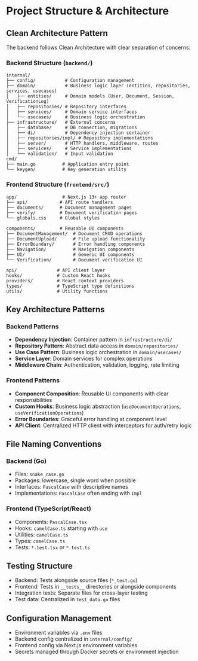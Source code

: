 # Project Structure & Architecture

## Clean Architecture Pattern

The backend follows Clean Architecture with clear separation of concerns:

### Backend Structure (`backend/`)
```
internal/
├── config/           # Configuration management
├── domain/           # Business logic layer (entities, repositories, services, usecases)
│   ├── entities/     # Domain models (User, Document, Session, VerificationLog)
│   ├── repositories/ # Repository interfaces
│   ├── services/     # Domain service interfaces
│   └── usecases/     # Business logic orchestration
├── infrastructure/   # External concerns
│   ├── database/     # DB connection, migrations
│   ├── di/           # Dependency injection container
│   ├── repositories/impl/ # Repository implementations
│   ├── server/       # HTTP handlers, middleware, routes
│   ├── services/     # Service implementations
│   └── validation/   # Input validation
cmd/
├── main.go          # Application entry point
└── keygen/          # Key generation utility
```

### Frontend Structure (`frontend/src/`)
```
app/                 # Next.js 13+ app router
├── api/            # API route handlers
├── documents/      # Document management pages
├── verify/         # Document verification pages
└── globals.css     # Global styles

components/         # Reusable UI components
├── DocumentManagement/  # Document CRUD operations
├── DocumentUpload/      # File upload functionality
├── ErrorBoundary/       # Error handling components
├── Navigation/          # Navigation components
├── UI/                  # Generic UI components
└── Verification/        # Document verification UI

api/               # API client layer
hooks/             # Custom React hooks
providers/         # React context providers
types/             # TypeScript type definitions
utils/             # Utility functions
```

## Key Architecture Patterns

### Backend Patterns
- **Dependency Injection**: Container pattern in `infrastructure/di/`
- **Repository Pattern**: Abstract data access in `domain/repositories/`
- **Use Case Pattern**: Business logic orchestration in `domain/usecases/`
- **Service Layer**: Domain services for complex operations
- **Middleware Chain**: Authentication, validation, logging, rate limiting

### Frontend Patterns
- **Component Composition**: Reusable UI components with clear responsibilities
- **Custom Hooks**: Business logic abstraction (`useDocumentOperations`, `useVerificationOperations`)
- **Error Boundaries**: Graceful error handling at component level
- **API Client**: Centralized HTTP client with interceptors for auth/retry logic

## File Naming Conventions

### Backend (Go)
- Files: `snake_case.go`
- Packages: lowercase, single word when possible
- Interfaces: `PascalCase` with descriptive names
- Implementations: `PascalCase` often ending with `Impl`

### Frontend (TypeScript/React)
- Components: `PascalCase.tsx`
- Hooks: `camelCase.ts` starting with `use`
- Utilities: `camelCase.ts`
- Types: `camelCase.ts`
- Tests: `*.test.tsx` or `*.test.ts`

## Testing Structure
- Backend: Tests alongside source files (`*_test.go`)
- Frontend: Tests in `__tests__` directories or alongside components
- Integration tests: Separate files for cross-layer testing
- Test data: Centralized in `test_data.go` files

## Configuration Management
- Environment variables via `.env` files
- Backend config centralized in `internal/config/`
- Frontend config via Next.js environment variables
- Secrets managed through Docker secrets or environment injection